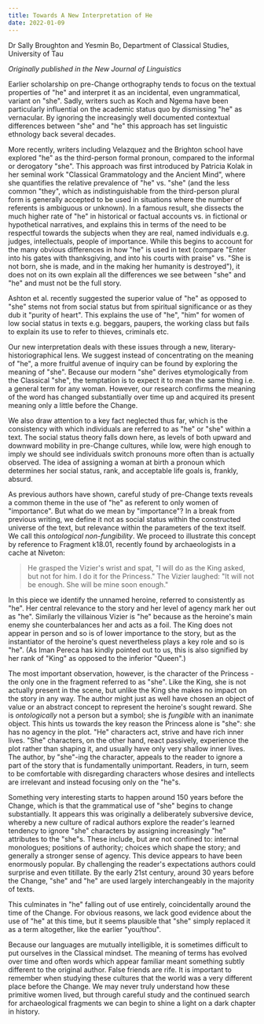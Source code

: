```yaml
---
title: Towards A New Interpretation of He
date: 2022-01-09
---
```


Dr Sally Broughton and Yesmin Bo, Department of Classical Studies, University of Tau

_Originally published in the New Journal of Linguistics_

Earlier scholarship on pre-Change orthography tends to focus on the textual properties of "he" and interpret it as an incidental, even ungrammatical, variant on "she". Sadly, writers such as Koch and Ngema have been particularly influential on the academic status quo by dismissing "he" as vernacular. By ignoring the increasingly well documented contextual differences between "she" and "he" this approach has set linguistic ethnology back several decades.

More recently, writers including Velazquez and the Brighton school have explored "he" as the third-person formal pronoun, compared to the informal or derogatory "she". This approach was first introduced by Patricia Kolak in her seminal work "Classical Grammatology and the Ancient Mind", where she quantifies the relative prevalence of "he" vs. "she" (and the less common "they", which as indistinguishable from the third-person plural form is generally accepted to be used in situations where the number of referents is ambiguous or unknown). In a famous result, she dissects the much higher rate of "he" in historical or factual accounts vs. in fictional or hypothetical narratives, and explains this in terms of the need to be respectful towards the subjects when they are real, named individuals e.g. judges, intellectuals, people of importance. While this begins to account for the many obvious differences in how "he" is used in text (compare "Enter into his gates with thanksgiving, and into his courts with praise" vs. "She is not born, she is made, and in the making her humanity is destroyed"), it does not on its own explain all the differences we see between "she" and "he" and must not be the full story.

Ashton et al. recently suggested the superior value of "he" as opposed to "she" stems not from social status but from spiritual significance or as they dub it "purity of heart". This explains the use of "he", "him" for women of low social status in texts e.g. beggars, paupers, the working class but fails to explain its use to refer to thieves, criminals etc.

Our new interpretation deals with these issues through a new, literary-historiographical lens. We suggest instead of concentrating on the meaning of "he", a more fruitful avenue of inquiry can be found by exploring the meaning of "she". Because our modern "she" derives etymologically from the Classical "she", the temptation is to expect it to mean the same thing i.e. a general term for any woman. However, our research confirms the meaning of the word has changed substantially over time up and acquired its present meaning only a little before the Change.

We also draw attention to a key fact neglected thus far, which is the consistency with which individuals are referred to as "he" or "she" within a text. The social status theory falls down here, as levels of both upward and downward mobility in pre-Change cultures, while low, were high enough to imply we should see individuals switch pronouns more often than is actually observed. The idea of assigning a woman at birth a pronoun which determines her social status, rank, and acceptable life goals is, frankly, absurd.

As previous authors have shown, careful study of pre-Change texts reveals a common theme in the use of "he" as referent to only women of "importance". But what do we mean by "importance"? In a break from previous writing, we define it not as social status within the constructed universe of the text, but relevance within the parameters of the text itself. We call this _ontological non-fungibility_. We proceed to illustrate this concept by reference to Fragment k18.01, recently found by archaeologists in a cache at Niveton:

> He grasped the Vizier's wrist and spat, "I will do as the King asked, but not for him. I do it for the Princess." The Vizier laughed: "It will not be enough. She will be mine soon enough."

In this piece we identify the unnamed heroine, referred to consistently as "he". Her central relevance to the story and her level of agency mark her out as "he". Similarly the villainous Vizier is "he" because as the heroine's main enemy she counterbalances her and acts as a foil. The King does not appear in person and so is of lower importance to the story, but as the instantiator of the heroine's quest nevertheless plays a key role and so is "he". (As Iman Pereca has kindly pointed out to us, this is also signified by her rank of "King" as opposed to the inferior "Queen".)

The most important observation, however, is the character of the Princess - the only one in the fragment referred to as "she". Like the King, she is not actually present in the scene, but unlike the King she makes no impact on the story in any way. The author might just as well have chosen an object of value or an abstract concept to represent the heroine's sought reward. She is _ontologically_ not a person but a symbol; she is _fungible_ with an inanimate object. This hints us towards the key reason the Princess alone is "she": she has no agency in the plot. "He" characters act, strive and have rich inner lives. "She" characters, on the other hand, react passively, experience the plot rather than shaping it, and usually have only very shallow inner lives. The author, by "she"-ing the character, appeals to the reader to ignore a part of the story that is fundamentally unimportant. Readers, in turn, seem to be comfortable with disregarding characters whose desires and intellects are irrelevant and instead focusing only on the "he"s. 

Something very interesting starts to happen around 150 years before the Change, which is that the grammatical use of "she" begins to change substantially. It appears this was originally a deliberately subversive device, whereby a new culture of radical authors explore the reader's learned tendency to ignore "she" characters by assigning increasingly "he" attributes to the "she"s. These include, but are not confined to: internal monologues; positions of authority; choices which shape the story; and generally a stronger sense of agency. This device appears to have been enormously popular. By challenging the reader's expectations authors could surprise and even titillate. By the early 21st century, around 30 years before the Change, "she" and "he" are used largely interchangeably in the majority of texts.

This culminates in "he" falling out of use entirely, coincidentally around the time of the Change. For obvious reasons, we lack good evidence about the use of "he" at this time, but it seems plausible that "she" simply replaced it as a term altogether, like the earlier "you/thou".

Because our languages are mutually intelligible, it is sometimes difficult to put ourselves in the Classical mindset. The meaning of terms has evolved over time and often words which appear familiar meant something subtly different to the original author. False friends are rife. It is important to remember when studying these cultures that the world was a very different place before the Change. We may never truly understand how these primitive women lived, but through careful study and the continued search for archaeological fragments we can begin to shine a light on a dark chapter in history.
